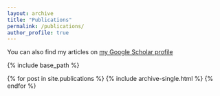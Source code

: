 ```yaml
---
layout: archive
title: "Publications"
permalink: /publications/
author_profile: true
---
```


You can also find my articles on [my Google Scholar profile](https://scholar.google.com/citations?user=6l7yKbQAAAAJ&hl=en)

{% include base_path %}

{% for post in site.publications %}
  {% include archive-single.html %}
{% endfor %}

